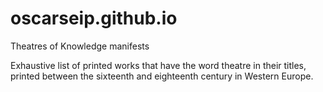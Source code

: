 # oscarseip.github.io
 Theatres of Knowledge manifests

 Exhaustive list of printed works that have the word theatre in their titles, printed between the sixteenth and eighteenth century in Western Europe. 